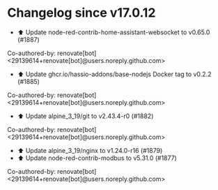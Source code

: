 # Changelog since v17.0.12
- ⬆️ Update node-red-contrib-home-assistant-websocket to v0.65.0 (#1887)

Co-authored-by: renovate[bot] <29139614+renovate[bot]@users.noreply.github.com> 
- ⬆️ Update ghcr.io/hassio-addons/base-nodejs Docker tag to v0.2.2 (#1885)

Co-authored-by: renovate[bot] <29139614+renovate[bot]@users.noreply.github.com> 
- ⬆️ Update alpine_3_19/git to v2.43.4-r0 (#1882)

Co-authored-by: renovate[bot] <29139614+renovate[bot]@users.noreply.github.com> 
- ⬆️ Update alpine_3_19/nginx to v1.24.0-r16 (#1879) 
- ⬆️ Update node-red-contrib-modbus to v5.31.0 (#1877)

Co-authored-by: renovate[bot] <29139614+renovate[bot]@users.noreply.github.com> 
